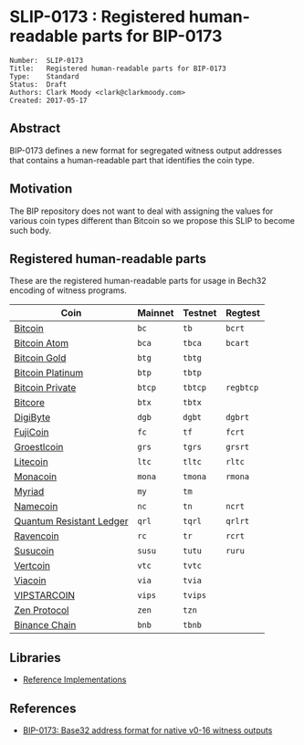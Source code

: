 # SLIP-0173 : Registered human-readable parts for BIP-0173

```
Number:  SLIP-0173
Title:   Registered human-readable parts for BIP-0173
Type:    Standard
Status:  Draft
Authors: Clark Moody <clark@clarkmoody.com>
Created: 2017-05-17
```

## Abstract

BIP-0173 defines a new format for segregated witness output addresses that contains a human-readable part that identifies the coin type.

## Motivation

The BIP repository does not want to deal with assigning the values for various coin types different than Bitcoin so we propose this SLIP to become such body.

## Registered human-readable parts

These are the registered human-readable parts for usage in Bech32 encoding of witness programs.

| Coin                                           | Mainnet | Testnet | Regtest   |
| ---------------------------------------------- | ------- | ------- | --------- |
| [Bitcoin](https://bitcoin.org/)                | `bc`    | `tb`    | `bcrt`    |
| [Bitcoin Atom](https://bitcoinatom.io/)        | `bca`   | `tbca`  | `bcart`   |
| [Bitcoin Gold](https://bitcoingold.org/)       | `btg`   | `tbtg`  |           |
| [Bitcoin Platinum](https://btcplt.org/)        | `btp`   | `tbtp`  |           |
| [Bitcoin Private](https://btcprivate.org/)     | `btcp`  | `tbtcp` | `regbtcp` |
| [Bitcore](https://bitcore.cc/)                 | `btx`   | `tbtx`  |           |
| [DigiByte](https://www.digibyte.io/)           | `dgb`   | `dgbt`  | `dgbrt`   |
| [FujiCoin](http://www.fujicoin.org/)           | `fc`    | `tf`    | `fcrt`    |
| [Groestlcoin](https://groestlcoin.org/)        | `grs`   | `tgrs`  | `grsrt`   |
| [Litecoin](https://litecoin.org/)              | `ltc`   | `tltc`  | `rltc`    |
| [Monacoin](https://monacoin.org/)              | `mona`  | `tmona` | `rmona`   |
| [Myriad](https://myriadcoin.org/)              | `my`    | `tm`    |           |
| [Namecoin](https://www.namecoin.org/)          | `nc`    | `tn`    | `ncrt`    |
| [Quantum Resistant Ledger](https://theqrl.org) | `qrl`   | `tqrl`  | `qrlrt`   |
| [Ravencoin](https://ravencoin.org/)            | `rc`    | `tr`    | `rcrt`    |
| [Susucoin](https://www.susukino.com/)          | `susu`  | `tutu`  | `ruru`    |
| [Vertcoin](https://vertcoin.org/)              | `vtc`   | `tvtc`  |           |
| [Viacoin](https://viacoin.org/)                | `via`   | `tvia`  |           |
| [VIPSTARCOIN](https://www.vipstarcoin.jp/)     | `vips`  | `tvips` |           |
| [Zen Protocol](https://zenprotocol.com/)       | `zen`   | `tzn`   |           |
| [Binance Chain](https://www.binance.org)       | `bnb`   | `tbnb`  |           |

## Libraries

* [Reference Implementations](https://github.com/sipa/bech32/tree/master/ref)

## References

* [BIP-0173: Base32 address format for native v0-16 witness outputs](https://github.com/bitcoin/bips/blob/master/bip-0173.mediawiki)
